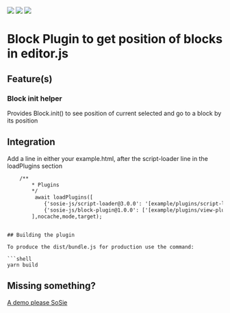 ![](https://badgen.net/badge/SoS正/0.7.0/f2a) ![](https://badgen.net/badge/editor.js/v2.1.8/blue) ![](https://badgen.net/badge/plugin/v1.0.0/orange) 

# Block Plugin to get position of blocks in editor.js

## Feature(s)

### Block init helper

Provides Block.init() to see position of current selected and go to a block by its position

 
## Integration

Add a line in  either your example.html, after the script-loader line in the loadPlugins section

```html
	/**
        * Plugins
        */
         await loadPlugins([
            {'sosie-js/script-loader@3.0.0': '[example/plugins/script-loader](https://github.com/sosie-js/script-loader)'}, //virtual , already loaded we keep a version trace here
            {'sosie-js/block-plugin@1.0.0': ['[example/plugins/view-plugin](https://github.com/sosie-js/view-plugin)',['dist/bundle.js','dist/sample.js']]}
        ],nocache,mode,target);
```
```

## Building the plugin

To produce the dist/bundle.js for production use the command: 

```shell
yarn build
```

## Missing something?

[A demo please SoSie](http://sosie.sos-productions.com/)

